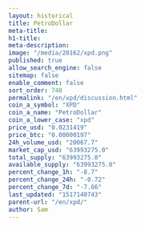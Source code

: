 ```yaml
---
layout: historical
title: PetroDollar
meta-title: 
h1-title: 
meta-description: 
image: "/media/20162/xpd.png"
published: true
allow_search_engine: false
sitemap: false
enable_comment: false
sort_order: 740
permalink: "/en/xpd/discussion.html"
coin_a_symbol: "XPD"
coin_a_name: "PetroDollar"
coin_a_lower_case: "xpd"
price_usd: "0.0231419"
price_btc: "0.00000197"
24h_volume_usd: "20067.7"
market_cap_usd: "63993275.0"
total_supply: "63993275.0"
available_supply: "63993275.0"
percent_change_1h: "-8.7"
percent_change_24h: "-0.72"
percent_change_7d: "-7.66"
last_updated: "1517140743"
parent-url: "/en/xpd/"
author: Sam
---
```


